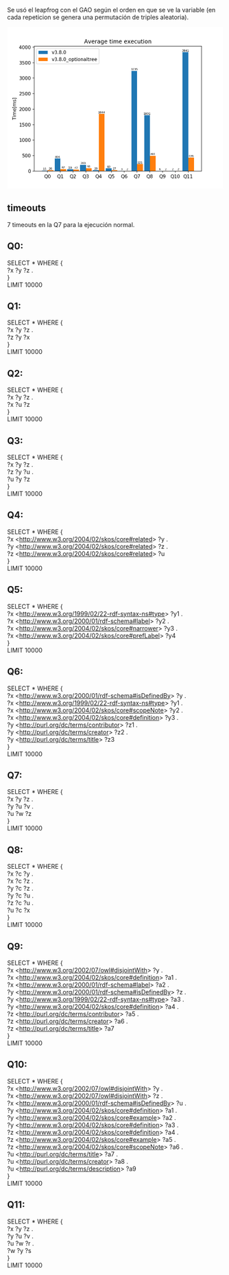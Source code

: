 Se usó el leapfrog con el GAO según el orden en que se ve la variable (en cada repeticion se genera una permutación de triples aleatoria).   

![average](hot/average.png)  

## timeouts
7 timeouts en la Q7 para la ejecución normal.
  
## Q0:  
SELECT * WHERE {  
    ?x ?y ?z .  
}  
LIMIT 10000  
  
  
## Q1:  
SELECT * WHERE {  
    ?x ?y ?z .  
	?z ?y ?x  
}  
LIMIT 10000  
  
  
## Q2:  
SELECT * WHERE {  
    ?x ?y ?z .  
	?x ?u ?z  
}  
LIMIT 10000  
  
  
## Q3:  
SELECT * WHERE {  
    ?x ?y ?z .  
    ?z ?y ?u .  
    ?u ?y ?z  
}  
LIMIT 10000  
  
## Q4:  
SELECT * WHERE {  
    ?x <<http://www.w3.org/2004/02/skos/core#related>> ?y .  
    ?y <<http://www.w3.org/2004/02/skos/core#related>> ?z .  
    ?z <<http://www.w3.org/2004/02/skos/core#related>> ?u  
}  
LIMIT 10000  
  
## Q5:  
SELECT * WHERE {  
    ?x <<http://www.w3.org/1999/02/22-rdf-syntax-ns#type>> 	?y1 .  
    ?x <<http://www.w3.org/2000/01/rdf-schema#label>> 		?y2 .  
    ?x <<http://www.w3.org/2004/02/skos/core#narrower>> 		?y3 .  
    ?x <<http://www.w3.org/2004/02/skos/core#prefLabel>> 		?y4  
}  
LIMIT 10000  
  
## Q6:  
SELECT * WHERE {  
    ?x <<http://www.w3.org/2000/01/rdf-schema#isDefinedBy>> 	?y .  
    ?x <<http://www.w3.org/1999/02/22-rdf-syntax-ns#type>> 	?y1 .  
    ?x <<http://www.w3.org/2004/02/skos/core#scopeNote>> 		?y2 .  
    ?x <<http://www.w3.org/2004/02/skos/core#definition>> 	?y3 .  
    ?y <<http://purl.org/dc/terms/contributor>> 				?z1 .  
    ?y <<http://purl.org/dc/terms/creator>> 					?z2 .  
    ?y <<http://purl.org/dc/terms/title>>						?z3  
}  
LIMIT 10000  
  
## Q7:  
SELECT * WHERE {  
    ?x ?y ?z .  
    ?y ?u ?v .  
    ?u ?w ?z  
}  
LIMIT 10000  
  
## Q8:  
SELECT * WHERE {  
    ?x ?c ?y .  
    ?x ?c ?z .  
    ?y ?c ?z .  
    ?y ?c ?u .  
    ?z ?c ?u .  
    ?u ?c ?x  
}  
LIMIT 10000  
  
## Q9:  
SELECT * WHERE {  
    ?x <<http://www.w3.org/2002/07/owl#disjointWith>> 		?y .  
    ?x <<http://www.w3.org/2004/02/skos/core#definition>> 	?a1 .  
    ?x <<http://www.w3.org/2000/01/rdf-schema#label>> 		?a2 .  
    ?y <<http://www.w3.org/2000/01/rdf-schema#isDefinedBy>>   ?z .  
    ?y <<http://www.w3.org/1999/02/22-rdf-syntax-ns#type>> 	?a3 .  
    ?y <<http://www.w3.org/2004/02/skos/core#definition>> 	?a4 .  
    ?z <<http://purl.org/dc/terms/contributor>> 			    ?a5 .  
    ?z <<http://purl.org/dc/terms/creator>> 				    ?a6 .  
    ?z <<http://purl.org/dc/terms/title>> 					?a7  
}  
LIMIT 10000  
  
## Q10:  
SELECT * WHERE {  
    ?x <<http://www.w3.org/2002/07/owl#disjointWith>> 		?y .  
    ?x <<http://www.w3.org/2002/07/owl#disjointWith>> 		?z .  
    ?x <<http://www.w3.org/2000/01/rdf-schema#isDefinedBy>> 	?u .  
    ?y <<http://www.w3.org/2004/02/skos/core#definition>> 	?a1 .  
    ?y <<http://www.w3.org/2004/02/skos/core#example>> 		?a2 .  
    ?y <<http://www.w3.org/2004/02/skos/core#definition>> 	?a3 .  
    ?z <<http://www.w3.org/2004/02/skos/core#definition>> 	?a4 .  
    ?z <<http://www.w3.org/2004/02/skos/core#example>> 		?a5 .  
    ?z <<http://www.w3.org/2004/02/skos/core#scopeNote>> 		?a6 .  
    ?u <<http://purl.org/dc/terms/title>> 					?a7 .  
    ?u <<http://purl.org/dc/terms/creator>> 					?a8 .  
    ?u <<http://purl.org/dc/terms/description>> 				?a9  
}  
LIMIT 10000  
  
## Q11:  
SELECT * WHERE {  
    ?x ?y ?z .  
    ?y ?u ?v .  
    ?u ?w ?r .  
    ?w ?y ?s  
}  
LIMIT 10000  
  
